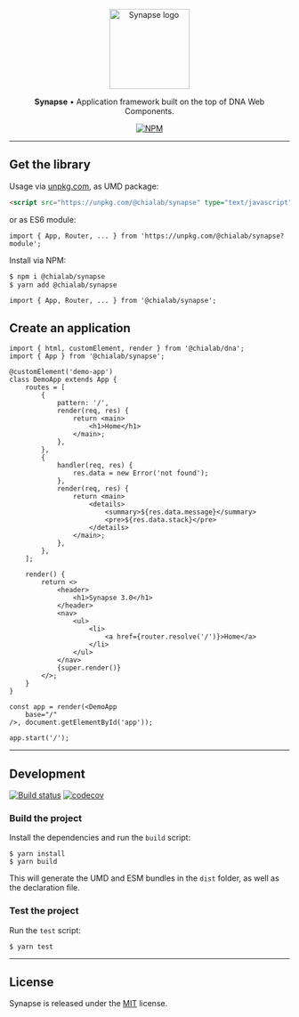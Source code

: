 <p align="center">
    <a href="https://www.chialab.io/p/synapse">
        <img alt="Synapse logo" width="144" height="144" src="https://raw.githack.com/chialab/synapse/main/logo.svg" />
    </a>
</p>

<p align="center">
    <strong>Synapse</strong> • Application framework built on the top of DNA Web Components.
</p>

<p align="center">
    <a href="https://www.npmjs.com/package/@chialab/synapse"><img alt="NPM" src="https://img.shields.io/npm/v/@chialab/synapse"></a>
</p>

---

## Get the library

Usage via [unpkg.com](https://unpkg.com/), as UMD package:

```html
<script src="https://unpkg.com/@chialab/synapse" type="text/javascript"></script>
```

or as ES6 module:

```tsx
import { App, Router, ... } from 'https://unpkg.com/@chialab/synapse?module';
```

Install via NPM:

```sh
$ npm i @chialab/synapse
$ yarn add @chialab/synapse
```

```tsx
import { App, Router, ... } from '@chialab/synapse';
```

## Create an application

```tsx
import { html, customElement, render } from '@chialab/dna';
import { App } from '@chialab/synapse';

@customElement('demo-app')
class DemoApp extends App {
    routes = [
        {
            pattern: '/',
            render(req, res) {
                return <main>
                    <h1>Home</h1>
                </main>;
            },
        },
        {
            handler(req, res) {
                res.data = new Error('not found');
            },
            render(req, res) {
                return <main>
                    <details>
                        <summary>${res.data.message}</summary>
                        <pre>${res.data.stack}</pre>
                    </details>
                </main>;
            },
        },
    ];

    render() {
        return <>
            <header>
                <h1>Synapse 3.0</h1>
            </header>
            <nav>
                <ul>
                    <li>
                        <a href={router.resolve('/')}>Home</a>
                    </li>
                </ul>
            </nav>
            {super.render()}
        </>;
    }
}

const app = render(<DemoApp
    base="/"
/>, document.getElementById('app'));

app.start('/');
```

---

## Development

[![Build status](https://github.com/chialab/synapse/workflows/Main/badge.svg)](https://github.com/chialab/synapse/actions?query=workflow%3ABuild)
[![codecov](https://codecov.io/gh/chialab/synapse/branch/main/graph/badge.svg)](https://codecov.io/gh/chialab/synapse)

### Build the project

Install the dependencies and run the `build` script:
```
$ yarn install
$ yarn build
```

This will generate the UMD and ESM bundles in the `dist` folder, as well as the declaration file.

### Test the project

Run the `test` script:

```
$ yarn test
```

---

## License

Synapse is released under the [MIT](https://github.com/chialab/synapse/blob/master/LICENSE) license.
